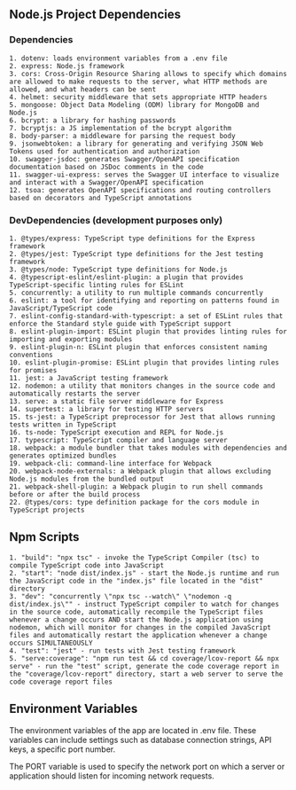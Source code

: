 ## Node.js Project Dependencies

### Dependencies

    1. dotenv: loads environment variables from a .env file
    2. express: Node.js framework
    3. cors: Cross-Origin Resource Sharing allows to specify which domains are allowed to make requests to the server, what HTTP methods are allowed, and what headers can be sent
    4. helmet: security middleware that sets appropriate HTTP headers
    5. mongoose: Object Data Modeling (ODM) library for MongoDB and Node.js
    6. bcrypt: a library for hashing passwords
    7. bcryptjs: a JS implementation of the bcrypt algorithm
    8. body-parser: a middleware for parsing the request body
    9. jsonwebtoken: a library for generating and verifying JSON Web Tokens used for authentication and authorization
    10. swagger-jsdoc: generates Swagger/OpenAPI specification documentation based on JSDoc comments in the code
    11. swagger-ui-express: serves the Swagger UI interface to visualize and interact with a Swagger/OpenAPI specification
    12. tsoa: generates OpenAPI specifications and routing controllers based on decorators and TypeScript annotations

### DevDependencies (development purposes only)

    1. @types/express: TypeScript type definitions for the Express framework
    2. @types/jest: TypeScript type definitions for the Jest testing framework
    3. @types/node: TypeScript type definitions for Node.js
    4. @typescript-eslint/eslint-plugin: a plugin that provides TypeScript-specific linting rules for ESLint
    5. concurrently: a utility to run multiple commands concurrently
    6. eslint: a tool for identifying and reporting on patterns found in JavaScript/TypeScript code
    7. eslint-config-standard-with-typescript: a set of ESLint rules that enforce the Standard style guide with TypeScript support
    8. eslint-plugin-import: ESLint plugin that provides linting rules for importing and exporting modules
    9. eslint-plugin-n: ESLint plugin that enforces consistent naming conventions
    10. eslint-plugin-promise: ESLint plugin that provides linting rules for promises
    11. jest: a JavaScript testing framework
    12. nodemon: a utility that monitors changes in the source code and automatically restarts the server
    13. serve: a static file server middleware for Express
    14. supertest: a library for testing HTTP servers
    15. ts-jest: a TypeScript preprocessor for Jest that allows running tests written in TypeScript
    16. ts-node: TypeScript execution and REPL for Node.js
    17. typescript: TypeScript compiler and language server
    18. webpack: a module bundler that takes modules with dependencies and generates optimized bundles
    19. webpack-cli: command-line interface for Webpack
    20. webpack-node-externals: a Webpack plugin that allows excluding Node.js modules from the bundled output
    21. webpack-shell-plugin: a Webpack plugin to run shell commands before or after the build process
    22. @types/cors: type definition package for the cors module in TypeScript projects

## Npm Scripts

    1. "build": "npx tsc" - invoke the TypeScript Compiler (tsc) to compile TypeScript code into JavaScript
    2. "start": "node dist/index.js" - start the Node.js runtime and run the JavaScript code in the "index.js" file located in the "dist" directory
    3. "dev": "concurrently \"npx tsc --watch\" \"nodemon -q dist/index.js\"" - instruct TypeScript compiler to watch for changes in the source code, automatically recompile the TypeScript files whenever a change occurs AND start the Node.js application using nodemon, which will monitor for changes in the compiled JavaScript files and automatically restart the application whenever a change occurs SIMULTANEOUSLY
    4. "test": "jest" - run tests with Jest testing framework
    5. "serve:coverage": "npm run test && cd coverage/lcov-report && npx serve" - run the "test" script, generate the code coverage report in the "coverage/lcov-report" directory, start a web server to serve the code coverage report files

## Environment Variables

The environment variables of the app are located in .env file. These variables can include settings such as database connection strings, API keys, a specific port number.

The PORT variable is used to specify the network port on which a server or application should listen for incoming network requests.
